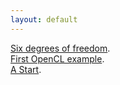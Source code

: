 ```yaml
---
layout: default
---
```

[Six degrees of freedom](./study/SixDegreesOfFreedom.md). <br />
[First OpenCL example](./opencl/firstOpenClExample.md). <br />
[A Start](./thoughts/AStart.html). <br />



